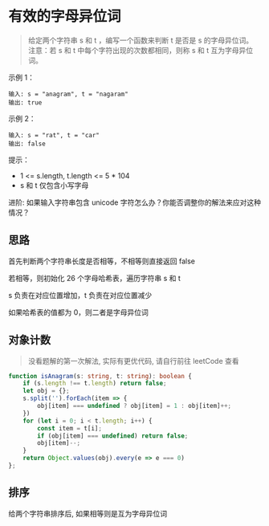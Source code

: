 # 有效的字母异位词

> 给定两个字符串 s 和 t ，编写一个函数来判断 t 是否是 s 的字母异位词。
> 注意：若 s 和 t 中每个字符出现的次数都相同，则称 s 和 t 互为字母异位词。

示例 1：

```
输入: s = "anagram", t = "nagaram"
输出: true
```

示例 2：

```
输入: s = "rat", t = "car"
输出: false
```

提示：

- 1 <= s.length, t.length <= 5 \* 104
- s 和 t 仅包含小写字母

进阶: 如果输入字符串包含 unicode 字符怎么办？你能否调整你的解法来应对这种情况？

## 思路

首先判断两个字符串长度是否相等，不相等则直接返回 false

若相等，则初始化 26 个字母哈希表，遍历字符串 s 和 t

s 负责在对应位置增加，t 负责在对应位置减少

如果哈希表的值都为 0，则二者是字母异位词

## 对象计数

> 没看题解的第一次解法, 实际有更优代码, 请自行前往 leetCode 查看

```TypeScript
function isAnagram(s: string, t: string): boolean {
    if (s.length !== t.length) return false;
    let obj = {};
    s.split('').forEach(item => {
        obj[item] === undefined ? obj[item] = 1 : obj[item]++;
    })
    for (let i = 0; i < t.length; i++) {
        const item = t[i];
        if (obj[item] === undefined) return false;
        obj[item]--;
    }
    return Object.values(obj).every(e => e === 0)
};
```

## 排序

给两个字符串排序后, 如果相等则是互为字母异位词
